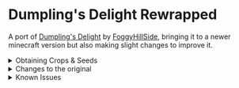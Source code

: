 # Dumpling's Delight Rewrapped
A port of [Dumpling's Delight](https://modrinth.com/mod/dumplings-delight) by [FoggyHillSide](https://modrinth.com/user/FoggyHillside), bringing it to a newer minecraft version but also making slight changes to improve it.

<details>
<summary>Obtaining Crops & Seeds</summary>

- Seeds can be found in village houses, or bought from the wandering trader
- Crops can occasionally be found growing in village farms

</details>

<details>
<summary>Changes to the original</summary>

- toned down wonton food value
- rabbit meat dumpling now takes either rabbit meat or foot instead of both
- chinese cabbage and garlic can be re-crafted from their leaves and cloves respectively
- crops, seeds, and dumplings now compostable
- villagers and wandering traders can trade (configurable) and plant crops and seeds 
- villages occasionally can generate with crops on their farms (configurable)
- calamari loot drop now handled by loot table
  - changed drop calculations, and is now affected by looting
- glow squids also drop calamari in addition to regular squids
- using 'c' namespace tags
- [Serene Seasons](https://modrinth.com/mod/serene-seasons) support
- config for crops appearing as chest loot, and whether squids drop calamari
- some advancement adjustments
- additional language support

</details>

<details>
<summary>Known Issues</summary>

- Pork Celery Dumpling recipe visible on JEI, but uncraftable
  - The recipe needs celery from any mod that adds it, but the original Dumplings Delight didn't. A standalone celery crop for DD:R is planned.

</details>